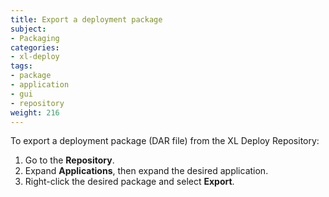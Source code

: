 ```yaml
---
title: Export a deployment package
subject:
- Packaging
categories:
- xl-deploy
tags:
- package
- application
- gui
- repository
weight: 216
---
```


To export a deployment package (DAR file) from the XL Deploy Repository:

1. Go to the **Repository**.
2. Expand **Applications**, then expand the desired application.
3. Right-click the desired package and select **Export**.
